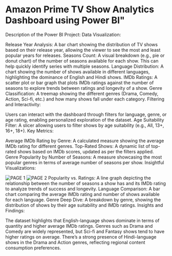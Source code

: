 # Amazon Prime TV Show Analytics Dashboard using Power BI"
Description of the Power BI Project:
Data Visualization:

Release Year Analysis: A bar chart showing the distribution of TV shows based on their release year, allowing the viewer to see the most and least popular years for releases.
Seasons Count: A visual breakdown (e.g., pie or donut chart) of the number of seasons available for each show. This can help quickly identify series with multiple seasons.
Language Distribution: A chart showing the number of shows available in different languages, highlighting the dominance of English and Hindi shows.
IMDb Ratings: A scatter plot or bar graph that plots IMDb ratings against the number of seasons to explore trends between ratings and longevity of a show.
Genre Classification: A treemap showing the different genres (Drama, Comedy, Action, Sci-fi, etc.) and how many shows fall under each category.
Filtering and Interactivity:

Users can interact with the dashboard through filters for language, genre, or age rating, enabling personalized exploration of the dataset.
Age Suitability Filter: A slicer allowing users to filter shows by age suitability (e.g., All, 13+, 16+, 18+).
Key Metrics:

Average IMDb Rating by Genre: A calculated measure showing the average IMDb rating for different genres.
Top-Rated Shows: A dynamic list of top-rated shows based on IMDb scores, updated as per the filters applied.
Genre Popularity by Number of Seasons: A measure showcasing the most popular genres in terms of average number of seasons per show.
Insightful Visualizations:

![PAGE 1](https://github.com/user-attachments/assets/3ffc861e-7fce-4985-9d6c-eee15d2e3cdd)
![PAGE 2](https://github.com/user-attachments/assets/aefc90b2-c62a-42a1-acc1-5bd471826f21)
Popularity vs. Ratings: A line graph depicting the relationship between the number of seasons a show has and its IMDb rating to analyze trends of success and longevity.
Language Comparison: A bar chart comparing the average IMDb rating and number of shows available for each language.
Genre Deep Dive: A breakdown by genre, showing the distribution of shows by their age suitability and IMDb ratings.
Insights and Findings:

The dataset highlights that English-language shows dominate in terms of quantity and higher average IMDb ratings.
Genres such as Drama and Comedy are widely represented, but Sci-fi and Fantasy shows tend to have higher ratings on average.
There’s a strong presence of Hindi-language shows in the Drama and Action genres, reflecting regional content consumption preferences.
